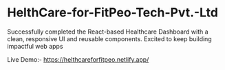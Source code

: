 # HelthCare-for-FitPeo-Tech-Pvt.-Ltd
Successfully completed the React-based Healthcare Dashboard with a clean, responsive UI and reusable components. Excited to keep building impactful web apps

Live Demo:- https://helthcareforfitpeo.netlify.app/
